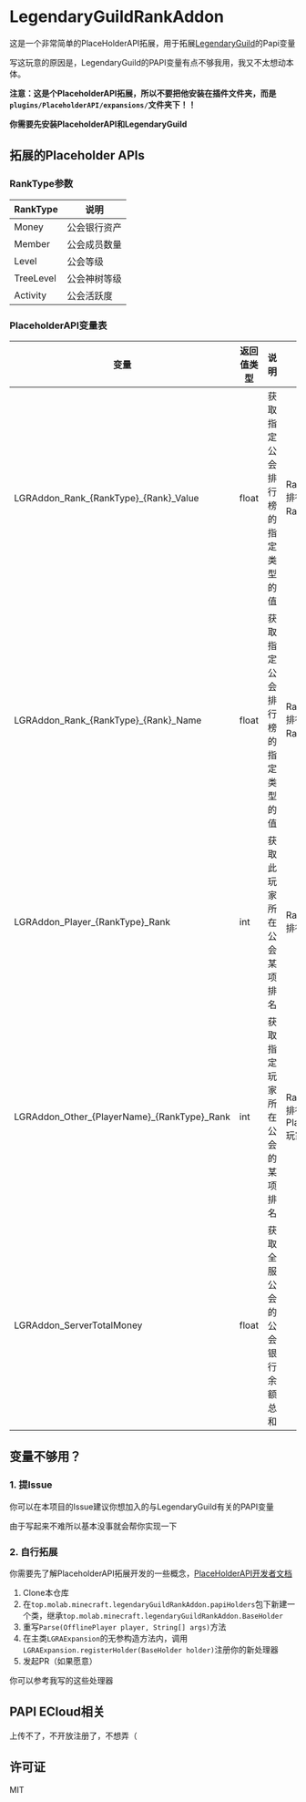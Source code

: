 # LegendaryGuildRankAddon

这是一个非常简单的PlaceHolderAPI拓展，用于拓展[LegendaryGuild](https://www.minebbs.com/threads/legendaryguild.24223/)的Papi变量

写这玩意的原因是，LegendaryGuild的PAPI变量有点不够我用，我又不太想动本体。

**注意：这是个PlaceholderAPI拓展，所以不要把他安装在插件文件夹，而是`plugins/PlaceholderAPI/expansions/`文件夹下！！** 

**你需要先安装PlaceholderAPI和LegendaryGuild**

## 拓展的Placeholder APIs

### RankType参数

| RankType  | 说明     |
|-----------|--------|
| Money     | 公会银行资产 |
| Member    | 公会成员数量 |
| Level     | 公会等级   |
| TreeLevel | 公会神树等级 |
| Activity  | 公会活跃度  |

### PlaceholderAPI变量表

| 变量                                          | 返回值类型 | 说明               | 参数                              | 例子                                                        |
|---------------------------------------------|-------|------------------|---------------------------------|-----------------------------------------------------------|
| LGRAddon_Rank_{RankType}_{Rank}_Value       | float | 获取指定公会排行榜的指定类型的值 | RankType: 排行类型, Rank: 排名        | LGRAddon_Money_1_Value：获取公会银行排名第一的公会银行余额                  |
| LGRAddon_Rank_{RankType}_{Rank}_Name         | float | 获取指定公会排行榜的指定类型的值 | RankType: 排行类型, Rank: 排名        | LGRAddon_Money_1_Name：获取公会银行排名第一的公会名称                        |
| LGRAddon_Player_{RankType}_Rank             | int   | 获取此玩家所在公会某项排名    | RankType: 排行类型                  | LGAddon_Player_Money_Rank：获取此玩家所在公会的公会银行余额排名              |
| LGRAddon_Other_{PlayerName}_{RankType}_Rank | int   | 获取指定玩家所在公会的某项排名  | RankType: 排行类型, PlayerName: 玩家名 | LGRAddon_Other_moran0710_Money_Rank：获取moran0710所在公会银行余额排名 |
| LGRAddon_ServerTotalMoney                   | float | 获取全服公会的公会银行余额总和  |                                 | LGRAddon_ServerTotal_Money：获取全服公会银行余额总和                   |

## 变量不够用？

### 1. 提Issue

你可以在本项目的Issue建议你想加入的与LegendaryGuild有关的PAPI变量

由于写起来不难所以基本没事就会帮你实现一下

### 2. 自行拓展

你需要先了解PlaceholderAPI拓展开发的一些概念，[PlaceHolderAPI开发者文档](https://wiki.placeholderapi.com/developers/creating-a-placeholderexpansion/)

1. Clone本仓库
2. 在`top.molab.minecraft.legendaryGuildRankAddon.papiHolders`包下新建一个类，继承`top.molab.minecraft.legendaryGuildRankAddon.BaseHolder`
3. 重写`Parse(OfflinePlayer player, String[] args)`方法
4. 在主类`LGRAExpansion`的无参构造方法内，调用`LGRAExpansion.registerHolder(BaseHolder holder)`注册你的新处理器
5. 发起PR（如果愿意）

你可以参考我写的这些处理器

## PAPI ECloud相关

上传不了，不开放注册了，不想弄（

## 许可证

MIT
